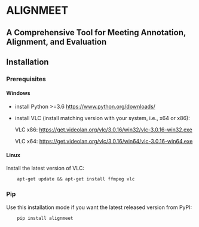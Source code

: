 # ALIGNMEET
## A Comprehensive Tool for Meeting Annotation, Alignment, and Evaluation

## Installation

### Prerequisites 
#### Windows 
- install Python >=3.6
	https://www.python.org/downloads/

- install VLC (install matching version with your system, i.e., x64 or x86):

	VLC x86:
	https://get.videolan.org/vlc/3.0.16/win32/vlc-3.0.16-win32.exe

	 VLC x64:
	https://get.videolan.org/vlc/3.0.16/win64/vlc-3.0.16-win64.exe

#### Linux
Install the latest version of VLC:
~~~
	apt-get update && apt-get install ffmpeg vlc
~~~

### Pip

Use this installation mode if you want the latest released version from PyPI:
~~~
	pip install alignmeet
~~~
